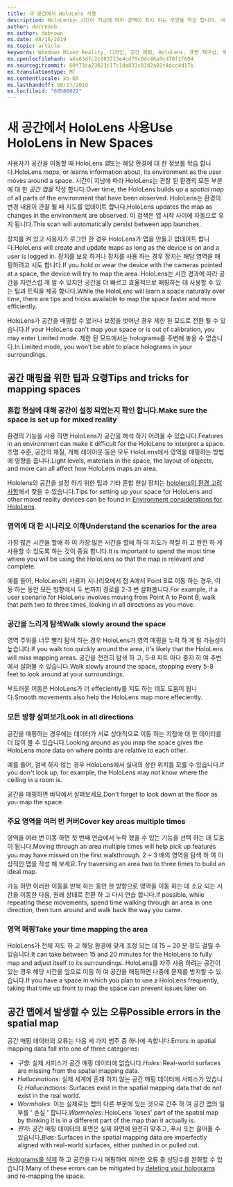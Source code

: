 ```yaml
---
title: 새 공간에서 HoloLens 사용
description: HoloLens는 시간이 지남에 따라 공백이 표시 되는 모양을 학습 합니다. 사용자는 공간을 통해 특정 방법으로 HoloLens를 이동 하 여이 프로세스를 쉽게 수행할 수 있습니다.
author: dorreneb
ms.author: dobrown
ms.date: 08/16/2019
ms.topic: article
keywords: Windows Mixed Reality, 디자인, 공간 매핑, HoloLens, 표면 재구성, 메시, 헤드 추적, 매핑
ms.openlocfilehash: a6a83dfc2c883723e4cd79c0dc46a9cd78f1f604
ms.sourcegitcommit: 60f73ca23023c17c1da833c83d2a02f4dcc4d17b
ms.translationtype: MT
ms.contentlocale: ko-KR
ms.lasthandoff: 08/17/2019
ms.locfileid: "69566022"
---
```

# <a name="use-hololens-in-new-spaces"></a><span data-ttu-id="2d5c3-105">새 공간에서 HoloLens 사용</span><span class="sxs-lookup"><span data-stu-id="2d5c3-105">Use HoloLens in New Spaces</span></span>

<span data-ttu-id="2d5c3-106">사용자가 공간을 이동할 때 HoloLens *맵*또는 해당 환경에 대 한 정보를 학습 합니다.</span><span class="sxs-lookup"><span data-stu-id="2d5c3-106">HoloLens *maps*, or learns information about, its environment as the user moves around a space.</span></span> <span data-ttu-id="2d5c3-107">시간이 지남에 따라 HoloLens는 관찰 된 환경의 모든 부분에 대 한 *공간 맵을* 작성 합니다.</span><span class="sxs-lookup"><span data-stu-id="2d5c3-107">Over time, the HoloLens builds up a *spatial map* of all parts of the environment that have been observed.</span></span> <span data-ttu-id="2d5c3-108">HoloLens는 환경의 변경 내용이 관찰 될 때 지도를 업데이트 합니다.</span><span class="sxs-lookup"><span data-stu-id="2d5c3-108">HoloLens updates the map as changes in the environment are observed.</span></span> <span data-ttu-id="2d5c3-109">이 검색은 앱 시작 사이에 자동으로 유지 됩니다.</span><span class="sxs-lookup"><span data-stu-id="2d5c3-109">This scan will automatically persist between app launches.</span></span>

<span data-ttu-id="2d5c3-110">장치를 켜 있고 사용자가 로그인 한 경우 HoloLens가 맵을 만들고 업데이트 합니다.</span><span class="sxs-lookup"><span data-stu-id="2d5c3-110">HoloLens will create and update maps as long as the device is on and a user is logged in.</span></span> <span data-ttu-id="2d5c3-111">장치를 보유 하거나 장치를 사용 하는 경우 장치는 해당 영역을 매핑하려고 시도 합니다.</span><span class="sxs-lookup"><span data-stu-id="2d5c3-111">If you hold or wear the device with the cameras pointed at a space, the device will try to map the area.</span></span> <span data-ttu-id="2d5c3-112">HoloLens는 시간 경과에 따라 공간을 자연스럽 게 알 수 있지만 공간을 더 빠르고 효율적으로 매핑하는 데 사용할 수 있는 팁과 트릭을 제공 합니다.</span><span class="sxs-lookup"><span data-stu-id="2d5c3-112">While the HoloLens will learn a space naturally over time, there are tips and tricks available to map the space faster and more efficiently.</span></span> 

<span data-ttu-id="2d5c3-113">HoloLens가 공간을 매핑할 수 없거나 보정을 벗어난 경우 제한 된 모드로 전환 될 수 있습니다.</span><span class="sxs-lookup"><span data-stu-id="2d5c3-113">If your HoloLens can’t map your space or is out of calibration, you may enter Limited mode.</span></span> <span data-ttu-id="2d5c3-114">제한 된 모드에서는 holograms를 주변에 놓을 수 없습니다.</span><span class="sxs-lookup"><span data-stu-id="2d5c3-114">In Limited mode, you won’t be able to place holograms in your surroundings.</span></span>

## <a name="tips-and-tricks-for-mapping-spaces"></a><span data-ttu-id="2d5c3-115">공간 매핑을 위한 팁과 요령</span><span class="sxs-lookup"><span data-stu-id="2d5c3-115">Tips and tricks for mapping spaces</span></span>

### <a name="make-sure-the-space-is-set-up-for-mixed-reality"></a><span data-ttu-id="2d5c3-116">혼합 현실에 대해 공간이 설정 되었는지 확인 합니다.</span><span class="sxs-lookup"><span data-stu-id="2d5c3-116">Make sure the space is set up for mixed reality</span></span>

<span data-ttu-id="2d5c3-117">환경의 기능을 사용 하면 HoloLens가 공간을 해석 하기 어려울 수 있습니다.</span><span class="sxs-lookup"><span data-stu-id="2d5c3-117">Features in an environment can make it difficult for the HoloLens to interpret a space.</span></span> <span data-ttu-id="2d5c3-118">조명 수준, 공간의 재질, 개체 레이아웃 등은 모두 HoloLens에서 영역을 매핑하는 방법에 영향을 줍니다.</span><span class="sxs-lookup"><span data-stu-id="2d5c3-118">Light levels, materials in the space, the layout of objects, and more can all affect how HoloLens maps an area.</span></span>

<span data-ttu-id="2d5c3-119">Hololens의 공간을 설정 하기 위한 팁과 기타 혼합 현실 장치는 [hololens의 환경 고려 사항](environment-considerations-for-hololens.md)에서 찾을 수 있습니다.</span><span class="sxs-lookup"><span data-stu-id="2d5c3-119">Tips for setting up your space for HoloLens and other mixed reality devices can be found in [Environment considerations for HoloLens](environment-considerations-for-hololens.md).</span></span>

### <a name="understand-the-scenarios-for-the-area"></a><span data-ttu-id="2d5c3-120">영역에 대 한 시나리오 이해</span><span class="sxs-lookup"><span data-stu-id="2d5c3-120">Understand the scenarios for the area</span></span>

<span data-ttu-id="2d5c3-121">가장 많은 시간을 할애 하 여 가장 많은 시간을 할애 하 여 지도가 적절 하 고 완전 하 게 사용할 수 있도록 하는 것이 중요 합니다.</span><span class="sxs-lookup"><span data-stu-id="2d5c3-121">It is important to spend the most time where you will be using the HoloLens so that the map is relevant and complete.</span></span> 

<span data-ttu-id="2d5c3-122">예를 들어, HoloLens의 사용자 시나리오에서 점 A에서 Point B로 이동 하는 경우, 이동 하는 동안 모든 방향에서 두 번까지 경로를 2-3 번 살펴봅니다.</span><span class="sxs-lookup"><span data-stu-id="2d5c3-122">For example, if a user scenario for HoloLens involves moving from Point A to Point B, walk that path two to three times, looking in all directions as you move.</span></span> 

### <a name="walk-slowly-around-the-space"></a><span data-ttu-id="2d5c3-123">공간을 느리게 탐색</span><span class="sxs-lookup"><span data-stu-id="2d5c3-123">Walk slowly around the space</span></span>

<span data-ttu-id="2d5c3-124">영역 주위를 너무 빨리 탐색 하는 경우 HoloLens가 영역 매핑을 누락 하 게 될 가능성이 높습니다.</span><span class="sxs-lookup"><span data-stu-id="2d5c3-124">If you walk too quickly around the area, it's likely that the HoloLens will miss mapping areas.</span></span> <span data-ttu-id="2d5c3-125">공간을 천천히 탐색 하 고, 5-8 피트 마다 중지 하 여 주변에서 살펴볼 수 있습니다.</span><span class="sxs-lookup"><span data-stu-id="2d5c3-125">Walk slowly around the space, stopping every 5-8 feet to look around at your surroundings.</span></span>

<span data-ttu-id="2d5c3-126">부드러운 이동은 HoloLens가 더 effeciently를 지도 하는 데도 도움이 됩니다.</span><span class="sxs-lookup"><span data-stu-id="2d5c3-126">Smooth movements also help the HoloLens map more effeciently.</span></span>

### <a name="look-in-all-directions"></a><span data-ttu-id="2d5c3-127">모든 방향 살펴보기</span><span class="sxs-lookup"><span data-stu-id="2d5c3-127">Look in all directions</span></span>

<span data-ttu-id="2d5c3-128">공간을 매핑하는 경우에는 데이터가 서로 상대적으로 이동 하는 지점에 대 한 데이터를 더 많이 볼 수 있습니다.</span><span class="sxs-lookup"><span data-stu-id="2d5c3-128">Looking around as you map the space gives the HoloLens more data on where points are relative to each other.</span></span> 

<span data-ttu-id="2d5c3-129">예를 들어, 검색 하지 않는 경우 HoloLens에서 실내의 상한 위치를 모를 수 있습니다.</span><span class="sxs-lookup"><span data-stu-id="2d5c3-129">If you don't look up, for example, the HoloLens may not know where the ceiling in a room is.</span></span> 

<span data-ttu-id="2d5c3-130">공간을 매핑하면 바닥에서 살펴보세요.</span><span class="sxs-lookup"><span data-stu-id="2d5c3-130">Don't forget to look down at the floor as you map the space.</span></span>

### <a name="cover-key-areas-multiple-times"></a><span data-ttu-id="2d5c3-131">주요 영역을 여러 번 커버</span><span class="sxs-lookup"><span data-stu-id="2d5c3-131">Cover key areas multiple times</span></span>

<span data-ttu-id="2d5c3-132">영역을 여러 번 이동 하면 첫 번째 연습에서 누락 했을 수 있는 기능을 선택 하는 데 도움이 됩니다.</span><span class="sxs-lookup"><span data-stu-id="2d5c3-132">Moving through an area multiple times will help pick up features you may have missed on the first walkthrough.</span></span> <span data-ttu-id="2d5c3-133">2 ~ 3 배의 영역을 탐색 하 여 이상적인 맵을 작성 해 보세요.</span><span class="sxs-lookup"><span data-stu-id="2d5c3-133">Try traversing an area two to three times to build an ideal map.</span></span>

<span data-ttu-id="2d5c3-134">가능 하면 이러한 이동을 반복 하는 동안 한 방향으로 영역을 이동 하는 데 소요 되는 시간을 이동한 다음, 원래 상태로 전환 하 고 다시 연습 합니다.</span><span class="sxs-lookup"><span data-stu-id="2d5c3-134">If possible, while repeating these movements, spend time walking through an area in one direction, then turn around and walk back the way you came.</span></span>

### <a name="take-your-time-mapping-the-area"></a><span data-ttu-id="2d5c3-135">영역 매핑</span><span class="sxs-lookup"><span data-stu-id="2d5c3-135">Take your time mapping the area</span></span>

<span data-ttu-id="2d5c3-136">HoloLens가 전체 지도 하 고 해당 환경에 맞게 조정 되는 데 15 ~ 20 분 정도 걸릴 수 있습니다.</span><span class="sxs-lookup"><span data-stu-id="2d5c3-136">It can take between 15 and 20 minutes for the HoloLens to fully map and adjust itself to its surroundings.</span></span> <span data-ttu-id="2d5c3-137">HoloLens를 자주 사용 하려는 공간이 있는 경우 해당 시간을 앞으로 이동 하 여 공간을 매핑하면 나중에 문제를 방지할 수 있습니다.</span><span class="sxs-lookup"><span data-stu-id="2d5c3-137">If you have a space in which you plan to use a HoloLens frequently, taking that time up front to map the space can prevent issues later on.</span></span> 

## <a name="possible-errors-in-the-spatial-map"></a><span data-ttu-id="2d5c3-138">공간 맵에서 발생할 수 있는 오류</span><span class="sxs-lookup"><span data-stu-id="2d5c3-138">Possible errors in the spatial map</span></span>

<span data-ttu-id="2d5c3-139">공간 매핑 데이터의 오류는 다음 세 가지 범주 중 하나에 속합니다.</span><span class="sxs-lookup"><span data-stu-id="2d5c3-139">Errors in spatial mapping data fall into one of three categories:</span></span>

* <span data-ttu-id="2d5c3-140">*구멍*: 실제 서피스가 공간 매핑 데이터에 없습니다.</span><span class="sxs-lookup"><span data-stu-id="2d5c3-140">*Holes*: Real-world surfaces are missing from the spatial mapping data.</span></span>
* <span data-ttu-id="2d5c3-141">*Hallucinations*: 실제 세계에 존재 하지 않는 공간 매핑 데이터에 서피스가 있습니다.</span><span class="sxs-lookup"><span data-stu-id="2d5c3-141">*Hallucinations*: Surfaces exist in the spatial mapping data that do not exist in the real world.</span></span>
* <span data-ttu-id="2d5c3-142">*Wormholes*: 이는 실제로는 맵의 다른 부분에 있는 것으로 간주 하 여 공간 맵의 일부를 ' 손실 ' 합니다.</span><span class="sxs-lookup"><span data-stu-id="2d5c3-142">*Wormholes*: HoloLens 'loses' part of the spatial map by thinking it is in a different part of the map than it actually is.</span></span>
* <span data-ttu-id="2d5c3-143">*편차*: 공간 매핑 데이터의 표면은 실제 화면에 완전히 맞추고, 푸시 또는 끌어올 수 있습니다.</span><span class="sxs-lookup"><span data-stu-id="2d5c3-143">*Bias*: Surfaces in the spatial mapping data are imperfectly aligned with real-world surfaces, either pushed in or pulled out.</span></span>

<span data-ttu-id="2d5c3-144">[Holograms를 삭제](environment-considerations-for-hololens.md) 하 고 공간을 다시 매핑하여 이러한 오류 중 상당수를 완화할 수 있습니다.</span><span class="sxs-lookup"><span data-stu-id="2d5c3-144">Many of these errors can be mitigated by [deleting your holograms](environment-considerations-for-hololens.md) and re-mapping the space.</span></span>